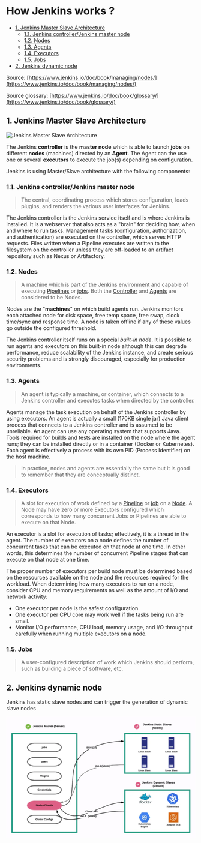 # How Jenkins works ?

- [1. Jenkins Master Slave Architecture](#1-jenkins-master-slave-architecture)
  - [1.1. Jenkins controller/Jenkins master node](#11-jenkins-controllerjenkins-master-node)
  - [1.2. Nodes](#12-nodes)
  - [1.3. Agents](#13-agents)
  - [1.4. Executors](#14-executors)
  - [1.5. Jobs](#15-jobs)
- [2. Jenkins dynamic node](#2-jenkins-dynamic-node)

Source: [https://www.jenkins.io/doc/book/managing/nodes/](https://www.jenkins.io/doc/book/managing/nodes/)

Source glossary: [https://www.jenkins.io/doc/book/glossary/](https://www.jenkins.io/doc/book/glossary/)

## 1. Jenkins Master Slave Architecture

![Jenkins Master Slave Architecture](https://i0.wp.com/digitalvarys.com/wp-content/uploads/2019/05/image-4.png?resize=920%2C581)

The Jenkins **controller** is the **master node** which is able to launch
**jobs** on different **nodes** (machines) directed by an **Agent**. The Agent
can the use one or several **executors** to execute the job(s) depending on
configuration.

Jenkins is using Master/Slave architecture with the following components:

### 1.1. Jenkins controller/Jenkins master node

> The central, coordinating process which stores configuration, loads plugins,
> and renders the various user interfaces for Jenkins.

The Jenkins controller is the Jenkins service itself and is where Jenkins is
installed. It is a webserver that also acts as a "brain" for deciding how, when
and where to run tasks. Management tasks (configuration, authorization, and
authentication) are executed on the controller, which serves HTTP requests.
Files written when a Pipeline executes are written to the filesystem on the
controller unless they are off-loaded to an artifact repository such as Nexus
or Artifactory.

### 1.2. Nodes

> A machine which is part of the Jenkins environment and capable of executing
> [Pipelines](https://www.jenkins.io/doc/book/glossary/#pipeline)
> or [jobs](https://www.jenkins.io/doc/book/glossary/#job). Both the
> [Controller](https://www.jenkins.io/doc/book/glossary/#controller) and
> [Agents](https://www.jenkins.io/doc/book/glossary/#agent) are considered to
> be Nodes.

Nodes are the "**machines**" on which build agents run. Jenkins monitors each
attached node for disk space, free temp space, free swap, clock time/sync and
response time. A node is taken offline if any of these values go outside the
configured threshold.

The Jenkins controller itself runs on a special _built-in node_. It is possible
to run agents and executors on this built-in node although this can degrade
performance, reduce scalability of the Jenkins instance, and create serious
security problems and is strongly discouraged, especially for production
environments.

### 1.3. Agents

> An agent is typically a machine, or container, which connects to a Jenkins
> controller and executes tasks when directed by the controller.

Agents manage the task execution on behalf of the Jenkins controller by using
executors. An agent is actually a small (170KB single jar) Java client process
that connects to a Jenkins controller and is assumed to be unreliable. An agent
can use any operating system that supports Java. Tools required for builds and
tests are installed on the node where the agent runs; they can be installed
directly or in a container (Docker or Kubernetes). Each agent is effectively a
process with its own PID (Process Identifier) on the host machine.

> In practice, nodes and agents are essentially the same but it is good to
> remember that they are conceptually distinct.

### 1.4. Executors

> A slot for execution of work defined by a [Pipeline](https://www.jenkins.io/doc/book/glossary/#pipeline)
> or [job](https://www.jenkins.io/doc/book/glossary/#job) on a
> [Node](https://www.jenkins.io/doc/book/glossary/#node). A Node may have zero
> or more Executors configured which corresponds to how many concurrent Jobs or
> Pipelines are able to execute on that Node.

An executor is a slot for execution of tasks; effectively, it is a thread in
the agent. The number of executors on a node defines the number of concurrent
tasks that can be executed on that node at one time. In other words, this
determines the number of concurrent Pipeline stages that can execute on that
node at one time.

The proper number of executors per build node must be determined based on the
resources available on the node and the resources required for the workload.
When determining how many executors to run on a node, consider CPU and memory
requirements as well as the amount of I/O and network activity:

- One executor per node is the safest configuration.
- One executor per CPU core may work well if the tasks being run are small.
- Monitor I/O performance, CPU load, memory usage, and I/O throughput carefully
  when running multiple executors on a node.

### 1.5. Jobs

> A user-configured description of work which Jenkins should perform,
> such as building a piece of software, etc.

## 2. Jenkins dynamic node

Jenkins has static slave nodes and can trigger the generation of dynamic slave nodes

![Jenkins Master/slave architecture](images/JenkinsMasterSlave.png)
